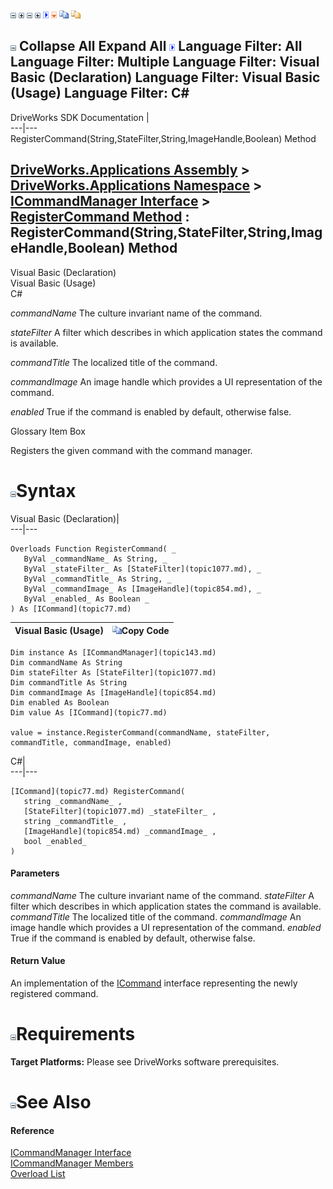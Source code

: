 ![](dotnetimages/collapse.gif) ![](dotnetimages/expand.gif) ![](dotnetimages/collapse.gif) ![](dotnetimages/expand.gif) ![](dotnetimages/drpdown.gif) ![](dotnetimages/drpdown_orange.gif) ![](dotnetimages/copycode.gif) ![](dotnetimages/copycodeHighlight.gif)

![](dotnetimages/collapse.gif) Collapse All Expand All ![](dotnetimages/drpdown.gif) Language Filter: All  Language Filter: Multiple  Language Filter: Visual Basic (Declaration) Language Filter: Visual Basic (Usage) Language Filter: C#  
---  
DriveWorks SDK Documentation  |   
---|---  
RegisterCommand(String,StateFilter,String,ImageHandle,Boolean) Method   
  
[DriveWorks.Applications Assembly](topic13.md) > [DriveWorks.Applications Namespace](topic16.md) > [ICommandManager Interface](topic143.md) > [RegisterCommand Method](topic150.md) : RegisterCommand(String,StateFilter,String,ImageHandle,Boolean) Method  
---  
  
Visual Basic (Declaration)    
Visual Basic (Usage)    
C# 

_commandName_
    The culture invariant name of the command.

_stateFilter_
    A filter which describes in which application states the command is available.

_commandTitle_
    The localized title of the command.

_commandImage_
    An image handle which provides a UI representation of the command.

_enabled_
    True if the command is enabled by default, otherwise false.

Glossary Item Box

Registers the given command with the command manager. 

# ![](dotnetimages/collapse.gif)Syntax

Visual Basic (Declaration)|   
---|---  
      
    
    Overloads Function RegisterCommand( _
       ByVal _commandName_ As String, _
       ByVal _stateFilter_ As [StateFilter](topic1077.md), _
       ByVal _commandTitle_ As String, _
       ByVal _commandImage_ As [ImageHandle](topic854.md), _
       ByVal _enabled_ As Boolean _
    ) As [ICommand](topic77.md)  
  
Visual Basic (Usage)| ![](dotnetimages/copycode.gif)Copy Code  
---|---  
      
    
    Dim instance As [ICommandManager](topic143.md)
    Dim commandName As String
    Dim stateFilter As [StateFilter](topic1077.md)
    Dim commandTitle As String
    Dim commandImage As [ImageHandle](topic854.md)
    Dim enabled As Boolean
    Dim value As [ICommand](topic77.md)
     
    value = instance.RegisterCommand(commandName, stateFilter, commandTitle, commandImage, enabled)  
  
C#|   
---|---  
      
    
    [ICommand](topic77.md) RegisterCommand( 
       string _commandName_ ,
       [StateFilter](topic1077.md) _stateFilter_ ,
       string _commandTitle_ ,
       [ImageHandle](topic854.md) _commandImage_ ,
       bool _enabled_
    )  
  
#### Parameters

 _commandName_
    The culture invariant name of the command.
_stateFilter_
    A filter which describes in which application states the command is available.
_commandTitle_
    The localized title of the command.
_commandImage_
    An image handle which provides a UI representation of the command.
_enabled_
    True if the command is enabled by default, otherwise false.

#### Return Value

An implementation of the [ICommand](topic77.md) interface representing the newly registered command.

# ![](dotnetimages/collapse.gif)Requirements

**Target Platforms:** Please see DriveWorks software prerequisites.

# ![](dotnetimages/collapse.gif)See Also

#### Reference

[ICommandManager Interface](topic143.md)   
[ICommandManager Members](topic144.md)   
[Overload List](topic150.md)


